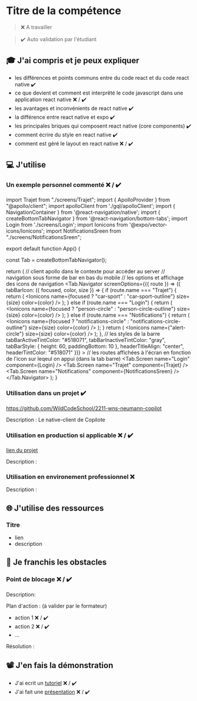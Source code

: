 # Titre de la compétence

> ❌ A travailler

> ✔️ Auto validation par l'étudiant

## 🎓 J'ai compris et je peux expliquer

- les différences et points communs entre du code react et du code react native ✔️
- ce que devient et comment est interprêté le code javascript dans une application react native ❌ / ✔️
- les avantages et inconvénients de react native ✔️
- la différence entre react native et expo ✔️
- les principales briques qui composent react native (core components) ✔️
- comment écrire du style en react native ✔️
- comment est géré le layout en react native ❌ / ✔️

## 💻 J'utilise

### Un exemple personnel commenté ❌ / ✔️

import Trajet from "./screens/Trajet";
import { ApolloProvider } from "@apollo/client";
import apolloClient from './gql/apolloClient';
import { NavigationContainer } from '@react-navigation/native'; import { createBottomTabNavigator } from '@react-navigation/bottom-tabs';
import Login from './screens/Login';
import Ionicons from '@expo/vector-icons/Ionicons';
import NotificationsSreen from "./screens/NotificationsSreen";

export default function App() {

  const Tab = createBottomTabNavigator();

  return (
    // client apollo dans le contexte pour accéder au server
    <ApolloProvider client={apolloClient}>
      // navigation sous forme de bar en bas du mobile
      <NavigationContainer>
        // les options et affichage des icons de navigation
        <Tab.Navigator
          screenOptions={({ route }) => ({
            tabBarIcon: ({ focused, color, size }) => {
              if (route.name === "Trajet") {
                return (
                  <Ionicons
                    name={focused ? "car-sport" : "car-sport-outline"}
                    size={size}
                    color={color}
                  />
                );
              } else if (route.name === "Login") {
                return (
                  <Ionicons
                    name={focused ? "person-circle" : "person-circle-outline"}
                    size={size}
                    color={color}
                  />
                );
              } else if (route.name === "Notifications") {
                return (
                  <Ionicons
                    name={focused ? "notifications-circle" : "notifications-circle-outline"}
                    size={size}
                    color={color}
                  />
                );
              }
              return (
                <Ionicons
                  name={"alert-circle"}
                  size={size}
                  color={color}
                />
              );
            },
            // les styles de la barre
            tabBarActiveTintColor: "#518071",
            tabBarInactiveTintColor: "gray",
            tabBarStyle: { height: 60, paddingBottom: 10 },
            headerTitleAlign: "center",
            headerTintColor: "#518071"
          })}
        >
        // les routes affichées à l'écran en fonction de l'icon sur leqeul on appui (dans la tab barre)
          <Tab.Screen name="Login" component={Login} />
          <Tab.Screen name="Trajet" component={Trajet} />
          <Tab.Screen name="Notifications" component={NotificationsSreen} />
        </Tab.Navigator>
      </NavigationContainer>
    </ApolloProvider>
  );
}

### Utilisation dans un projet ✔️

https://github.com/WildCodeSchool/2211-wns-neumann-copilot

Description : Le native-client de Copilote

### Utilisation en production si applicable ❌ / ✔️

[lien du projet](...)

Description :

### Utilisation en environement professionnel ❌

Description :

## 🌐 J'utilise des ressources

### Titre

- lien
- description

## 🚧 Je franchis les obstacles

### Point de blocage ❌ / ✔️

Description:

Plan d'action : (à valider par le formateur)

- action 1 ❌ / ✔️
- action 2 ❌ / ✔️
- ...

Résolution :

## 📽️ J'en fais la démonstration

- J'ai ecrit un [tutoriel](...) ❌ / ✔️
- J'ai fait une [présentation](...) ❌ / ✔️

